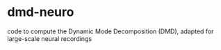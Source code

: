 # dmd-neuro
code to compute the Dynamic Mode Decomposition (DMD), adapted for large-scale neural recordings
